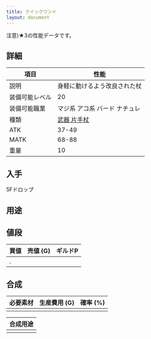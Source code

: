 ```yaml
---
title: クイックワンド
layout: document
---
```

注意)★3の性能データです。

## 詳細

|項目|性能|
|---|---|
|説明|身軽に動けるよう改良された杖|
|装備可能レベル|20|
|装備可能職業|マジ系 アコ系 バード ナチュレ|
|種類|[武器 片手杖](武器(片手杖))|
|ATK|37-49|
|MATK|68-88|
|重量|10|

## 入手

5Fドロップ

## 用途

## 値段

|買値|売値 (G)|ギルドP|
|---|---|---|
|.|||

## 合成

|必要素材|生産費用 (G)|確率 (%)|
|---|---|---|
||||


|合成用途|
|---|
||
